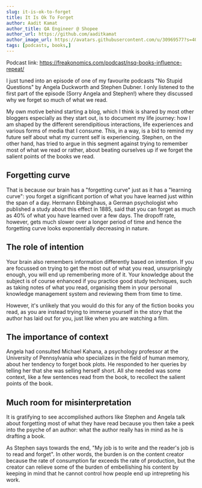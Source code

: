 ```yaml
---
slug: it-is-ok-to-forget
title: It Is Ok To Forget
author: Aadit Kamat
author_title: QA Engineer @ Shopee
author_url: https://github.com/aaditkamat
author_image_url: https://avatars.githubusercontent.com/u/30969577?s=400&u=9558fc3557d79c88a7080034fe8c22654aca2e4d&v=4
tags: [podcasts, books,]
---
```


Podcast link: https://freakonomics.com/podcast/nsq-books-influence-repeat/

I just tuned into an episode of one of my favourite podcasts "No Stupid Questions" by Angela Duckworth and Stephen Dubner. I only listened to the first part of the episode (Sorry Angela and Stephen!) where they discussed why we forget so much of what we read.

My own motive behind starting a blog, which I think is shared by most other bloggers especially as they start out, is to document my life journey: how I am shaped by the different serendipitious interactions, life experiences and various forms of media that I consume. This, in a way, is a bid to remind my future self about what my current self is experiencing. Stephen, on the other hand, has tried to argue in this segment against trying to remember most of what we read or rather, about beating ourselves up if we forget the salient points of the books we read.

## Forgetting curve

That is because our brain has a "forgetting curve" just as it has a "learning curve": you forget a significant portion of what you have learned just within the span of a day. Hermann Ebbinghaus, a German psychologist who published a study about this effect in 1885, said that you can forget as much as 40% of what you have learned over a few days.
The dropoff rate, however, gets much slower over a longer period of time and hence the forgetting curve looks exponentially decreasing in nature.

## The role of intention
Your brain also remembers information differently based on intention. If you are focussed on trying to get the most out of what you read, unsurprisingly enough, you will end up remembering more of it. Your knowledge about the subject is of course enhanced if you practice good study techniques, such as taking notes of what you read, organising them in your personal knowledge management system and reviewing them from time to time. 

However, it's unlikely that you would do this for any of the fiction books you read, as you are instead trying to immerse yourself in the story that the author has laid out for you, just like when you are watching a film.

## The importance of context
Angela had consulted Michael Kahana, a psychology professor at the University of Pennsylvania who specializes in the field of human memory, about her tendency to forget book plots. He responded to her queries by telling her that she was selling herself short. All she needed was some context, like a few sentences read from the book, to recollect the salient points of the book. 

## Much room for misinterpretation
It is gratifying to see accomplished authors like Stephen and Angela talk about forgetting most of what they have read because you then take a peek into the psyche of an author: what the author really has in mind as he is drafting a book. 

As Stephen says towards the end, "My job is to write and the reader's job is to read and forget". In other words, the burden is on the content creator because the rate of consumption far exceeds the rate of production, but the creator can relieve some of the burden of embellishing his content by keeping in mind that he cannot control how people end up intrepreting his work.